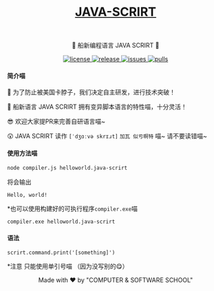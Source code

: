 <h1 align="center">
<a href="https://github.com/camera-2018/JAVA-SCRIRT">JAVA-SCRIRT</a>
</h1><br>

<p align="center">
🎉 船新编程语言 JAVA SCRIRT  🎉
</p>
</div>

<div align="center">

</div>

<p align="center">
  <a href="https://github.com/camera-2018/JAVA-SCRIRT/blob/master/LICENSE">
    <img src="https://img.shields.io/github/license/camera-2018/JAVA-SCRIRT?color=red" alt="license">
  </a>
  <a href="https://github.com/camera-2018/JAVA-SCRIRT/releases">
    <img src="https://img.shields.io/github/v/release/camera-2018/JAVA-SCRIRT?color=purple&include_prereleases" alt="release">
  </a>
  <a href="https://github.com/camera-2018/JAVA-SCRIRT/issues">
    <img src="https://img.shields.io/github/issues/camera-2018/JAVA-SCRIRT.svg?color=lightgreen" alt="issues">
  </a>
  <a href="https://github.com/camera-2018/JAVA-SCRIRT/pulls">
    <img src="https://img.shields.io/github/issues-pr/camera-2018/JAVA-SCRIRT.svg?color=lightgreen" alt="pulls">
  </a>
</p>

#### 简介喵

👿 为了防止被美国卡脖子，我们决定自主研发，进行技术突破！

🎉 船新语言 JAVA SCRIRT 拥有变异脚本语言的特性喵，十分灵活！

😎 欢迎大家提PR来完善自研语言喵~

😲 JAVA SCRIRT 读作 `[ˈdʒɑːvə skrɪɹt]`  `加瓦 似亏啊特` 喵~ 请不要读错喵~

#### 使用方法喵
```bash
node compiler.js helloworld.java-scrirt
```

将会输出
```
Hello, world!
```

*也可以使用构建好的可执行程序`compiler.exe`喵
```
compiler.exe helloworld.java-scrirt
```

#### 语法
```
scrirt.command.print('[something]')
```
*注意 只能使用单引号喵 （因为没写别的😋）

<p align="center">
Made with ❤ by "COMPUTER & SOFTWARE SCHOOL"
</p>
